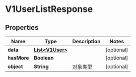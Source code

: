 
# V1UserListResponse

## Properties
Name | Type | Description | Notes
------------ | ------------- | ------------- | -------------
**data** | [**List&lt;V1User&gt;**](V1User.md) |  |  [optional]
**hasMore** | **Boolean** |  |  [optional]
**object** | **String** | 对象类型 |  [optional]




